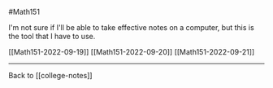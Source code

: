 #Math151

I'm not sure if I'll be able to take effective notes on a computer, but this is the tool that I have to use.

[[Math151-2022-09-19]]
[[Math151-2022-09-20]]
[[Math151-2022-09-21]]

---
Back to [[college-notes]]